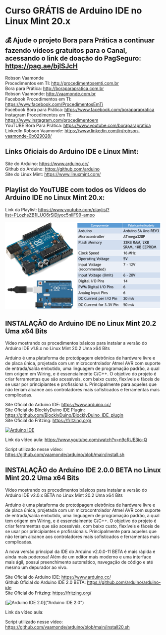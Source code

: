 # Curso GRÁTIS de Arduino IDE no Linux Mint 20.x

## 💰 Ajude o projeto Bora para Prática a continuar fazendo vídeos gratuitos para o Canal, acessando o link de doação do PagSeguro: https://pag.ae/bjlSJcH

Robson Vaamonde<br>
Procedimentos em TI: http://procedimentosemti.com.br<br>
Bora para Prática: http://boraparapratica.com.br<br>
Robson Vaamonde: http://vaamonde.com.br<br>
Facebook Procedimentos em TI: https://www.facebook.com/ProcedimentosEmTi<br>
Facebook Bora para Prática: https://www.facebook.com/boraparapratica<br>
Instagram Procedimentos em TI: https://www.instagram.com/procedimentoem<br>
YouTUBE Bora Para Prática: https://www.youtube.com/boraparapratica<br>
LinkedIn Robson Vaamonde: https://www.linkedin.com/in/robson-vaamonde-0b029028/<br>

## **Links Oficiais do Arduino IDE e Linux Mint:**
Site do Arduino: https://www.arduino.cc/<br>
Github do Arduino: https://github.com/arduino<br>
Site do Linux Mint: https://www.linuxmint.com/​<br>

## **Playlist do YouTUBE com todos os Vídeos do Arduino IDE no Linux Mint 20.x:**
Link da Playlist: https://www.youtube.com/playlist?list=PLozhsZB1lLUO6rSiDjyoc5nIlF99-ampo

![Arduino](arduino.png)

## **INSTALAÇÃO do Arduino IDE no Linux Mint 20.2 Uma x64 Bits**

Vídeo mostrando os procedimentos básicos para instalar a versão do Arduino IDE v1.8.x no Linux Mint 20.2 Uma x64 Bits

Arduino é uma plataforma de prototipagem eletrônica de hardware livre e de placa única, projetada com um microcontrolador Atmel AVR com suporte de entrada/saída embutido, uma linguagem de programação padrão, a qual tem origem em Wiring, e é essencialmente C/C++. O objetivo do projeto é criar ferramentas que são acessíveis, com baixo custo, flexíveis e fáceis de se usar por principiantes e profissionais. Principalmente para aqueles que não teriam alcance aos controladores mais sofisticados e ferramentas mais complicadas. 

Site Oficial do Arduino IDE: https://www.arduino.cc/<br>
Site Oficial do BlocklyDuino IDE Plugin: https://github.com/BlocklyDuino/BlocklyDuino_IDE_plugin<br>
Site Oficial do Fritzing: https://fritzing.org/

[![Arduino IDE](http://img.youtube.com/vi/n9cRUE3io-Q/0.jpg)](https://www.youtube.com/watch?v=n9cRUE3io-Q "Arduino IDE")

Link da vídeo aula: https://www.youtube.com/watch?v=n9cRUE3io-Q

Script utilizado nesse vídeo: https://github.com/vaamonde/arduino/blob/main/install.sh

## **INSTALAÇÃO do Arduino IDE 2.0.0 BETA no Linux Mint 20.2 Uma x64 Bits**

Vídeo mostrando os procedimentos básicos para instalar a versão do Arduino IDE v2.0.x BETA no Linux Mint 20.2 Uma x64 Bits

Arduino é uma plataforma de prototipagem eletrônica de hardware livre e de placa única, projetada com um microcontrolador Atmel AVR com suporte de entrada/saída embutido, uma linguagem de programação padrão, a qual tem origem em Wiring, e é essencialmente C/C++. O objetivo do projeto é criar ferramentas que são acessíveis, com baixo custo, flexíveis e fáceis de se usar por principiantes e profissionais. Principalmente para aqueles que não teriam alcance aos controladores mais sofisticados e ferramentas mais complicadas. 

A nova versão principal da IDE do Arduino v2.0.0-11 BETA é mais rápida e ainda mais poderosa! Além de um editor mais moderno e uma interface mais ágil, possui preenchimento automático, navegação de código e até mesmo um depurador ao vivo.

Site Oficial do Arduino IDE: https://www.arduino.cc/<br>
Github Oficial do Arduino IDE 2.0 BETA: https://github.com/arduino/arduino-ide<br>
Site Oficial do Fritzing: https://fritzing.org/

[![Arduino IDE 2.0](http://img.youtube.com/vi//0.jpg)]("Arduino IDE 2.0")

Link da vídeo aula: 

Script utilizado nesse vídeo: https://github.com/vaamonde/arduino/blob/main/install20.sh